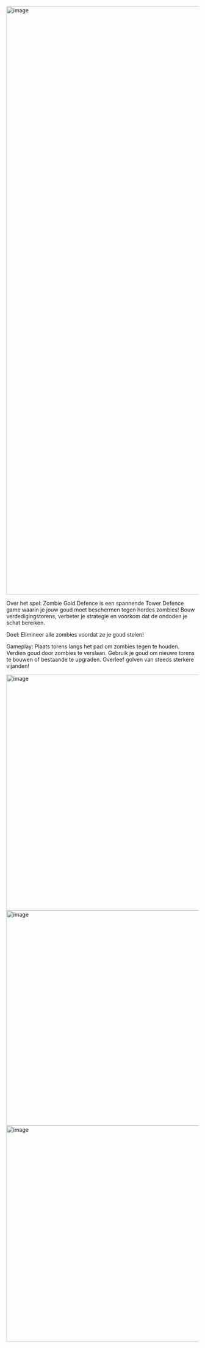 <img width="1024" height="1536" alt="image" src="https://github.com/user-attachments/assets/cd2998fa-4a6e-47e1-b052-3400ea9777b2" />

Over het spel:
Zombie Gold Defence is een spannende Tower Defence game waarin je jouw goud moet beschermen tegen hordes zombies! Bouw verdedigingstorens, verbeter je strategie en voorkom dat de ondoden je schat bereiken.

Doel:
Elimineer alle zombies voordat ze je goud stelen!

Gameplay:
Plaats torens langs het pad om zombies tegen te houden.
Verdien goud door zombies te verslaan.
Gebruik je goud om nieuwe torens te bouwen of bestaande te upgraden.
Overleef golven van steeds sterkere vijanden!



<img width="1090" height="616" alt="image" src="https://github.com/user-attachments/assets/15f42a25-2189-4145-bfd5-957c602b3d97" />
<img width="1086" height="562" alt="image" src="https://github.com/user-attachments/assets/a555a08e-cac5-49d1-a311-dfbe91d87c6b" />
<img width="1085" height="564" alt="image" src="https://github.com/user-attachments/assets/a45ae9d4-4e8e-40a3-994e-a435341f5c1f" />

